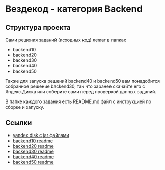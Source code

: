 # Вездекод - категория Backend

## Структура проекта

Сами решения заданий (исходных код) лежат в папках
* backend10
* backend20
* backend30
* backend40
* backend50

Также для запуска решений backend40 и backend50 вам понадобится собранное решение backend30, так что заранее скачайте его с Яндекс.Диска или соберите сами перед проверкой данных заданий.

В папке каждого задания есть README.md файл с инструкцией по сборке и запуску.

## Ссылки

* [yandex disk с jar файлами](https://disk.yandex.ru/d/u8iBdEAxGyrXnA)
* [backend10 readme](backend10/README.md)
* [backend20 readme](backend20/README.md)
* [backend30 readme](backend30/README.md)
* [backend40 readme](backend40/README.md)
* [backend50 readme](backend50/README.md)